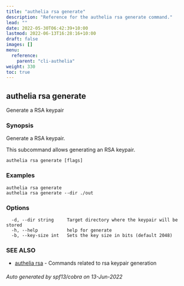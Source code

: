 ```yaml
---
title: "authelia rsa generate"
description: "Reference for the authelia rsa generate command."
lead: ""
date: 2022-05-30T06:42:39+10:00
lastmod: 2022-06-13T16:28:16+10:00
draft: false
images: []
menu:
  reference:
    parent: "cli-authelia"
weight: 330
toc: true
---
```


## authelia rsa generate

Generate a RSA keypair

### Synopsis

Generate a RSA keypair.

This subcommand allows generating an RSA keypair.

```
authelia rsa generate [flags]
```

### Examples

```
authelia rsa generate
authelia rsa generate --dir ./out
```

### Options

```
  -d, --dir string     Target directory where the keypair will be stored
  -h, --help           help for generate
  -b, --key-size int   Sets the key size in bits (default 2048)
```

### SEE ALSO

* [authelia rsa](authelia_rsa.md)	 - Commands related to rsa keypair generation

###### Auto generated by spf13/cobra on 13-Jun-2022
